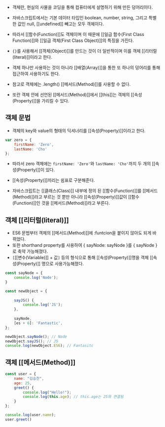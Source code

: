 - 객체란, 현실의 사물을 코딩을 통해 컴퓨터에게 설명하기 위해 만든 덩어리이다.

- 자바스크립트에서는 기본 데이터 타입인 boolean, number, string, 그리고 특별한 값인 null, [[undefined]] 빼고는 모두 객체이다.
- 따라서 [[함수(Function)]]도 객체이며 이 때문에 [[일급 함수(First Class Function)]]와 [[일급 객체(First Class Object)]]의 특징을 가진다.

- `{}`를 사용해서 [[객체(Object)]]를 만드는 것이 더 일반적이며 이를 객체 [[리터럴(literal)]]이라고 한다.

- 객체 하나만 사용하는 것이 아니라 [[배열(Array)]]을 통한 또 하나의 덩어리를 통해 접근하여 사용하기도 한다.

- 참고로 객체에는 .length() [[메서드(Method)]]를 사용할 수 없다.

- 또란 객체 안에 선언된 [[메서드(Method)]]에서 [[this]]는 객체의 [[속성(Property)]]을 가리킬 수 있다.


## 객체 문법

- 객체의 key와 value의 형태의 딕셔너리를 [[속성(Property)]]이라고 한다.

```jsx
var zero = {
	firstName: 'Zero',
	lastName: 'Cho'
};
```

- 따라서 zero 객체에는 `firstName: 'Zero'`와 `lastName: 'Cho'`까지 두 개의 [[속성(Property)]]이 있다.
- [[속성(Property)]]끼리는 쉼표로 구분해준다. 

- 자바스크립트는 [[클래스(Class)]] 내부에 정의 된 [[함수(Function)]]를 [[메서드(Method)]]라고 부르는 것 뿐만 아니라 [[속성(Property)]]값이 [[함수(Function)]]인 것을 [[메서드(Method)]]라고 부른다.


## 객체 [[리터럴(literal)]]

- ES6 문법부터 객체의 [[메서드(Method)]]에 :funtcion을 붙이지 않아도 되게 바뀌었다.
- 또한 shorthand property를 사용하여 { sayNode: sayNode }를 { sayNode }로 축약 가능해졌다.
- `[`[[변수(Variable)]] + 값`]` 등의 형식으로 통해 [[속성(Property)]]명을 객체 [[속성(Property)]] 명으로 사용가능해졌다.

```js
const sayNode = {
	console.log('Node');
}

const newObject = {
	
	sayJS() {
		console.log('JS');
	},
	
	sayNode,
	[es + 6]: 'Fantastic',
};

newObject.sayNode(); // Node
newObject.sayJS(); // JS
console.log(newObject.ES6); // Fantasitc
```

## 객체 [[메서드(Method)]]

```js
const user = {
	name: "김승찬",
	age: 25,
	greet() {
		console.log("Hello!");
		console.log(this.age); // this.age는 25와 연결됨
	}
};

console.log(user.name);
user.greet()
```